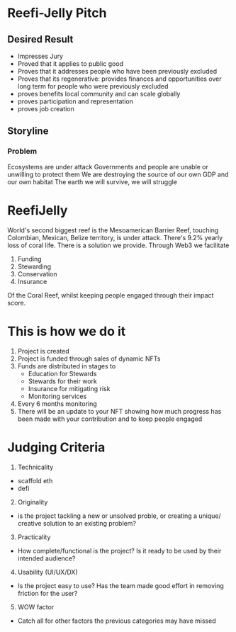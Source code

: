 # Reefi-Jelly Pitch


## Desired Result
* Impresses Jury
* Proved that it applies to public good
* Proves that it addresses people who have been previously excluded
* Proves that its regenerative: provides finances and opportunities over long term for people who were previously excluded
* proves benefits local community and can scale globally
* proves participation and representation
* proves job creation



## Storyline

### Problem

Ecosystems are under attack
Governments and people are unable or unwilling to protect them
We are destroying the source of our own GDP and our own habitat
The earth we will survive, we will struggle

# ReefiJelly
World's second biggest reef is the Mesoamerican Barrier Reef, touching Colombian, Mexican, Belize territory, is under attack.
There's 9.2% yearly loss of coral life. There is a solution we provide.
Through Web3 we facilitate 
1) Funding
2) Stewarding
3) Conservation 
4) Insurance

Of the Coral Reef, whilst keeping people engaged through their impact score.

# This is how we do it
1. Project is created
2. Project is funded through sales of dynamic NFTs
3. Funds are distributed in stages to
   * Education for Stewards 
   * Stewards for their work
   * Insurance for mitigating risk
   * Monitoring services
4. Every 6 months monitoring 
5. There will be an update to your NFT showing how much progress has been made with your contribution and to keep people engaged


# Judging Criteria
1. Technicality
- scaffold eth
- defi

2. Originality 
* is the project tackling a new or unsolved proble, or creating a unique/ creative solution to an existing problem?

3. Practicality
- How complete/functional is the project? Is it ready to be used by their intended audience?


4. Usability (UI/UX/DX)
- Is the project easy to use? Has the team made good effort in removing friction for the user?


5. WOW factor
- Catch all for other factors the previous categories may have missed
  










